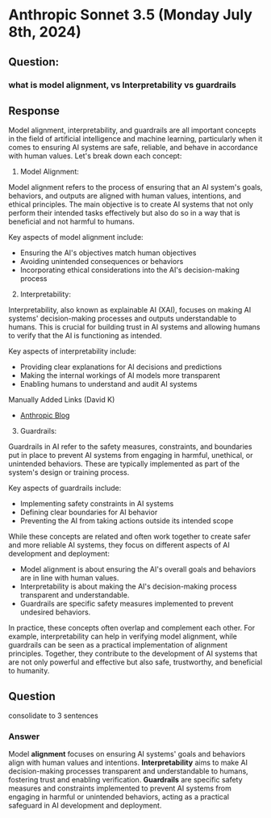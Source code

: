 # Anthropic Sonnet 3.5 (Monday July 8th, 2024)

## Question:

### what is model alignment, vs Interpretability vs guardrails

## Response

Model alignment, interpretability, and guardrails are all important concepts in the field of artificial intelligence and machine learning, particularly when it comes to ensuring AI systems are safe, reliable, and behave in accordance with human values. Let's break down each concept:

1. Model Alignment:

Model alignment refers to the process of ensuring that an AI system's goals, behaviors, and outputs are aligned with human values, intentions, and ethical principles. The main objective is to create AI systems that not only perform their intended tasks effectively but also do so in a way that is beneficial and not harmful to humans.

Key aspects of model alignment include:
- Ensuring the AI's objectives match human objectives
- Avoiding unintended consequences or behaviors
- Incorporating ethical considerations into the AI's decision-making process

2. Interpretability:

Interpretability, also known as explainable AI (XAI), focuses on making AI systems' decision-making processes and outputs understandable to humans. This is crucial for building trust in AI systems and allowing humans to verify that the AI is functioning as intended.

Key aspects of interpretability include:
- Providing clear explanations for AI decisions and predictions
- Making the internal workings of AI models more transparent
- Enabling humans to understand and audit AI systems

Manually Added Links (David K)
- [Anthropic Blog](https://www.anthropic.com/research/mapping-mind-language-model)

3. Guardrails:

Guardrails in AI refer to the safety measures, constraints, and boundaries put in place to prevent AI systems from engaging in harmful, unethical, or unintended behaviors. These are typically implemented as part of the system's design or training process.

Key aspects of guardrails include:
- Implementing safety constraints in AI systems
- Defining clear boundaries for AI behavior
- Preventing the AI from taking actions outside its intended scope

While these concepts are related and often work together to create safer and more reliable AI systems, they focus on different aspects of AI development and deployment:

- Model alignment is about ensuring the AI's overall goals and behaviors are in line with human values.
- Interpretability is about making the AI's decision-making process transparent and understandable.
- Guardrails are specific safety measures implemented to prevent undesired behaviors.

In practice, these concepts often overlap and complement each other. For example, interpretability can help in verifying model alignment, while guardrails can be seen as a practical implementation of alignment principles. Together, they contribute to the development of AI systems that are not only powerful and effective but also safe, trustworthy, and beneficial to humanity.


## Question

consolidate to 3 sentences

### Answer

Model **alignment** focuses on ensuring AI systems' goals and behaviors align with human values and intentions. **Interpretability** aims to make AI decision-making processes transparent and understandable to humans, fostering trust and enabling verification. **Guardrails** are specific safety measures and constraints implemented to prevent AI systems from engaging in harmful or unintended behaviors, acting as a practical safeguard in AI development and deployment.

